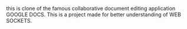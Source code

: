 this is clone of the famous collaborative document editing application GOOGLE DOCS.
This is a project made for better understanding of WEB SOCKETS.

